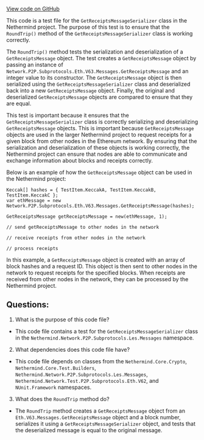 [View code on GitHub](https://github.com/NethermindEth/nethermind/src/Nethermind/Nethermind.Network.Test/P2P/Subprotocols/Les/GetReceiptsMessageSerializerTests.cs)

This code is a test file for the `GetReceiptsMessageSerializer` class in the Nethermind project. The purpose of this test is to ensure that the `RoundTrip()` method of the `GetReceiptsMessageSerializer` class is working correctly. 

The `RoundTrip()` method tests the serialization and deserialization of a `GetReceiptsMessage` object. The test creates a `GetReceiptsMessage` object by passing an instance of `Network.P2P.Subprotocols.Eth.V63.Messages.GetReceiptsMessage` and an integer value to its constructor. The `GetReceiptsMessage` object is then serialized using the `GetReceiptsMessageSerializer` class and deserialized back into a new `GetReceiptsMessage` object. Finally, the original and deserialized `GetReceiptsMessage` objects are compared to ensure that they are equal.

This test is important because it ensures that the `GetReceiptsMessageSerializer` class is correctly serializing and deserializing `GetReceiptsMessage` objects. This is important because `GetReceiptsMessage` objects are used in the larger Nethermind project to request receipts for a given block from other nodes in the Ethereum network. By ensuring that the serialization and deserialization of these objects is working correctly, the Nethermind project can ensure that nodes are able to communicate and exchange information about blocks and receipts correctly.

Below is an example of how the `GetReceiptsMessage` object can be used in the Nethermind project:

```
Keccak[] hashes = { TestItem.KeccakA, TestItem.KeccakB, TestItem.KeccakC };
var ethMessage = new Network.P2P.Subprotocols.Eth.V63.Messages.GetReceiptsMessage(hashes);

GetReceiptsMessage getReceiptsMessage = new(ethMessage, 1);

// send getReceiptsMessage to other nodes in the network

// receive receipts from other nodes in the network

// process receipts
```

In this example, a `GetReceiptsMessage` object is created with an array of block hashes and a request ID. This object is then sent to other nodes in the network to request receipts for the specified blocks. When receipts are received from other nodes in the network, they can be processed by the Nethermind project.
## Questions: 
 1. What is the purpose of this code file?
- This code file contains a test for the `GetReceiptsMessageSerializer` class in the `Nethermind.Network.P2P.Subprotocols.Les.Messages` namespace.

2. What dependencies does this code file have?
- This code file depends on classes from the `Nethermind.Core.Crypto`, `Nethermind.Core.Test.Builders`, `Nethermind.Network.P2P.Subprotocols.Les.Messages`, `Nethermind.Network.Test.P2P.Subprotocols.Eth.V62`, and `NUnit.Framework` namespaces.

3. What does the `RoundTrip` method do?
- The `RoundTrip` method creates a `GetReceiptsMessage` object from an `Eth.V63.Messages.GetReceiptsMessage` object and a block number, serializes it using a `GetReceiptsMessageSerializer` object, and tests that the deserialized message is equal to the original message.